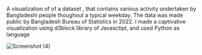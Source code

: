 A visualization of of a dataset , that contains various activity undertaken by Bangladeshi people thoughout a typical weekday.
The data was made public by Bangladesh Bureau of Statistics in 2022.
I made a captivative visualization using d3block library of Javasctipt, and used Python as language

![Screenshot (4)](https://github.com/user-attachments/assets/ba9a2aee-ca93-4e49-bd7c-dd4ceb46c18e)
